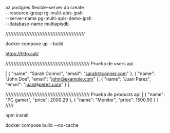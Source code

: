 az postgres flexible-server db create \
     --resource-group rg-multi-apis-jpsh \
     --server-name pg-multi-apis-demo-jpsh \
     --database-name multiapisdb

/////////////////////////////////////////////////

docker compose up --build

https://http.cat/


////////////////////////////////////////////////////
Prueba de users api

[
    {
        "name": "Sarah Connor",
        "email": "sarah@conner.com"
    },
    {
        "name": "John Doe",
        "email": "john@example.com"
    },
    {
        "name": "Juan Perez",
        "email": "juan@perez.com"
    }
]

////////////////////////////////////////////////////
Prueba de products api
[
    {
        "name": "PC gamer",
        "price": 2000.29
    },
    {
        "name": "Monitor",
        "price": 1500.50
    }
]
/////

npm install

docker compose build --no-cache